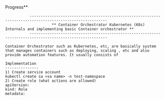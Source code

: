 Progress**

	 	 	   ---------------------------------------------------------------------------------------------------------
	     	    	     ** Container Orchestrator Kubernetes (K8s) Internals and implementing basic Container orchestrator **
	  	 	   ---------------------------------------------------------------------------------------------------------


```text
Container Orchestrator such as Kubernetes, etc, are basically system that manages containers such as deploying, scaling , etc and also provide automation features. It usually consists of
```

```text
Implementation
---------------
1) Create service account
kubectl create sa <sa name> -n test-namespace
2) Create role (what actions are allowed)
apiVersion: 
kind: Role
metadata:
